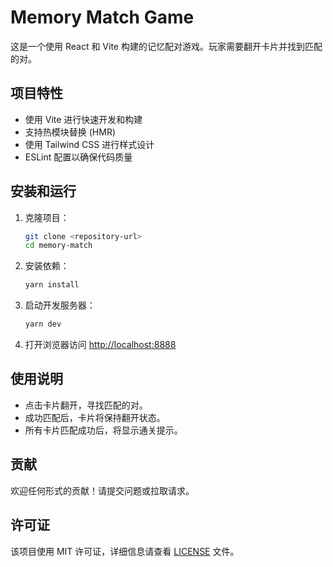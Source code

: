 # Memory Match Game

这是一个使用 React 和 Vite 构建的记忆配对游戏。玩家需要翻开卡片并找到匹配的对。

## 项目特性

- 使用 Vite 进行快速开发和构建
- 支持热模块替换 (HMR)
- 使用 Tailwind CSS 进行样式设计
- ESLint 配置以确保代码质量

## 安装和运行

1. 克隆项目：

   ```bash
   git clone <repository-url>
   cd memory-match
   ```

2. 安装依赖：

   ```bash
   yarn install
   ```

3. 启动开发服务器：

   ```bash
   yarn dev
   ```

4. 打开浏览器访问 [http://localhost:8888](http://localhost:8888)

## 使用说明

- 点击卡片翻开，寻找匹配的对。
- 成功匹配后，卡片将保持翻开状态。
- 所有卡片匹配成功后，将显示通关提示。

## 贡献

欢迎任何形式的贡献！请提交问题或拉取请求。

## 许可证

该项目使用 MIT 许可证，详细信息请查看 [LICENSE](LICENSE) 文件。
